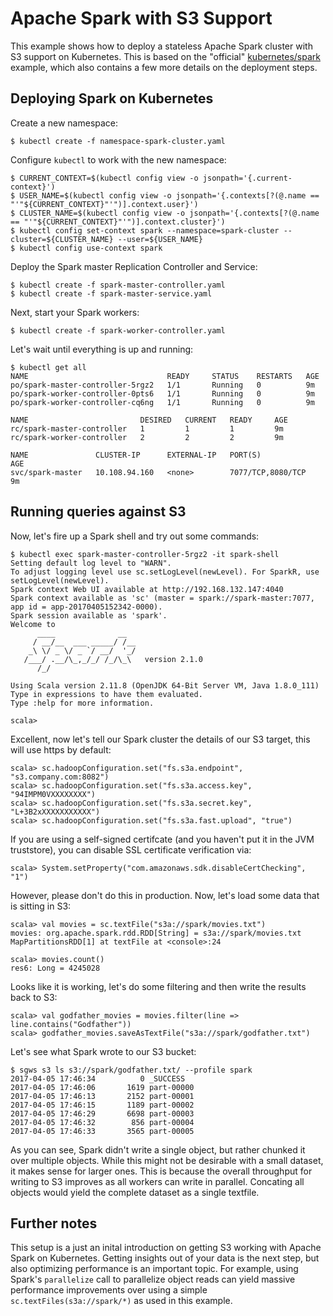 # Apache Spark with S3 Support

This example shows how to deploy a stateless Apache Spark cluster with S3 support on Kubernetes. This is based on the "official" [kubernetes/spark](https://github.com/kubernetes/kubernetes/tree/master/examples/spark) example, which also contains a few more details on the deployment steps.

## Deploying Spark on Kubernetes

Create a new namespace:

```
$ kubectl create -f namespace-spark-cluster.yaml
```

Configure `kubectl` to work with the new namespace:

```
$ CURRENT_CONTEXT=$(kubectl config view -o jsonpath='{.current-context}')
$ USER_NAME=$(kubectl config view -o jsonpath='{.contexts[?(@.name == "'"${CURRENT_CONTEXT}"'")].context.user}')
$ CLUSTER_NAME=$(kubectl config view -o jsonpath='{.contexts[?(@.name == "'"${CURRENT_CONTEXT}"'")].context.cluster}')
$ kubectl config set-context spark --namespace=spark-cluster --cluster=${CLUSTER_NAME} --user=${USER_NAME}
$ kubectl config use-context spark
```

Deploy the Spark master Replication Controller and Service:

```
$ kubectl create -f spark-master-controller.yaml
$ kubectl create -f spark-master-service.yaml
```

Next, start your Spark workers:

```
$ kubectl create -f spark-worker-controller.yaml
```

Let's wait until everything is up and running:

```
$ kubectl get all
NAME                               READY     STATUS    RESTARTS   AGE
po/spark-master-controller-5rgz2   1/1       Running   0          9m
po/spark-worker-controller-0pts6   1/1       Running   0          9m
po/spark-worker-controller-cq6ng   1/1       Running   0          9m

NAME                         DESIRED   CURRENT   READY     AGE
rc/spark-master-controller   1         1         1         9m
rc/spark-worker-controller   2         2         2         9m

NAME               CLUSTER-IP      EXTERNAL-IP   PORT(S)             AGE
svc/spark-master   10.108.94.160   <none>        7077/TCP,8080/TCP   9m
```

## Running queries against S3

Now, let's fire up a Spark shell and try out some commands:

```
$ kubectl exec spark-master-controller-5rgz2 -it spark-shell
Setting default log level to "WARN".
To adjust logging level use sc.setLogLevel(newLevel). For SparkR, use setLogLevel(newLevel).
Spark context Web UI available at http://192.168.132.147:4040
Spark context available as 'sc' (master = spark://spark-master:7077, app id = app-20170405152342-0000).
Spark session available as 'spark'.
Welcome to
      ____              __
     / __/__  ___ _____/ /__
    _\ \/ _ \/ _ `/ __/  '_/
   /___/ .__/\_,_/_/ /_/\_\   version 2.1.0
      /_/

Using Scala version 2.11.8 (OpenJDK 64-Bit Server VM, Java 1.8.0_111)
Type in expressions to have them evaluated.
Type :help for more information.

scala>
```

Excellent, now let's tell our Spark cluster the details of our S3 target, this will use https by default:

```
scala> sc.hadoopConfiguration.set("fs.s3a.endpoint", "s3.company.com:8082")
scala> sc.hadoopConfiguration.set("fs.s3a.access.key", "94IMPM0VXXXXXXXX")
scala> sc.hadoopConfiguration.set("fs.s3a.secret.key", "L+3B2xXXXXXXXXXXX")
scala> sc.hadoopConfiguration.set("fs.s3a.fast.upload", "true")
```

If you are using a self-signed certifcate (and you haven't put it in the JVM truststore), you can disable SSL certificate verification via:

```
scala> System.setProperty("com.amazonaws.sdk.disableCertChecking", "1")
```

However, please don't do this in production.
Now, let's load some data that is sitting in S3:

```
scala> val movies = sc.textFile("s3a://spark/movies.txt")
movies: org.apache.spark.rdd.RDD[String] = s3a://spark/movies.txt MapPartitionsRDD[1] at textFile at <console>:24

scala> movies.count()
res6: Long = 4245028
```

Looks like it is working, let's do some filtering and then write the results back to S3:

```
scala> val godfather_movies = movies.filter(line => line.contains("Godfather"))
scala> godfather_movies.saveAsTextFile("s3a://spark/godfather.txt")
```

Let's see what Spark wrote to our S3 bucket:

```
$ sgws s3 ls s3://spark/godfather.txt/ --profile spark
2017-04-05 17:46:34          0 _SUCCESS
2017-04-05 17:46:06       1619 part-00000
2017-04-05 17:46:13       2152 part-00001
2017-04-05 17:46:15       1189 part-00002
2017-04-05 17:46:29       6698 part-00003
2017-04-05 17:46:32        856 part-00004
2017-04-05 17:46:33       3565 part-00005
```

As you can see, Spark didn't write a single object, but rather chunked it over multiple objects. While this might not be desirable with a small dataset, it makes sense for larger ones. This is because the overall throughput for writing to S3 improves as all workers can write in parallel. Concating all objects would yield the complete dataset as a single textfile.

## Further notes

This setup is a just an inital introduction on getting S3 working with Apache Spark on Kubernetes. Getting insights out of your data is the next step, but also optimizing performance is an important topic. For example, using Spark's `parallelize` call to parallelize object reads can yield massive performance improvements over using a simple `sc.textFiles(s3a://spark/*)` as used in this example.

